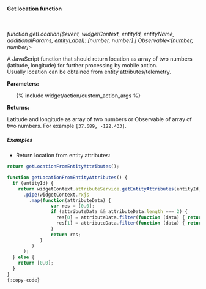 #### Get location function

<div class="divider"></div>
<br/>

*function getLocation($event, widgetContext, entityId, entityName, additionalParams, entityLabel): [number, number] | Observable<[number, number]>*

A JavaScript function that should return location as array of two numbers (latitude, longitude) for further processing by mobile action.<br>
Usually location can be obtained from entity attributes/telemetry.

**Parameters:**

<ul>
  {% include widget/action/custom_action_args %}
</ul>

**Returns:**

Latitude and longitude as array of two numbers or Observable of array of two numbers. For example ```[37.689, -122.433]```.

<div class="divider"></div>

##### Examples

* Return location from entity attributes:

```javascript
return getLocationFromEntityAttributes();

function getLocationFromEntityAttributes() {
  if (entityId) {
    return widgetContext.attributeService.getEntityAttributes(entityId, 'SERVER_SCOPE', ['latitude', 'longitude'])
      .pipe(widgetContext.rxjs
        .map(function(attributeData) {
                var res = [0,0];
                if (attributeData && attributeData.length === 2) {
                  res[0] = attributeData.filter(function (data) { return data.key === 'latitude'})[0].value;
                  res[1] = attributeData.filter(function (data) { return data.key === 'longitude'})[0].value;
                }
                return res;
            }
         )
      );
  } else {
    return [0,0];
  }
}
{:copy-code}
```
